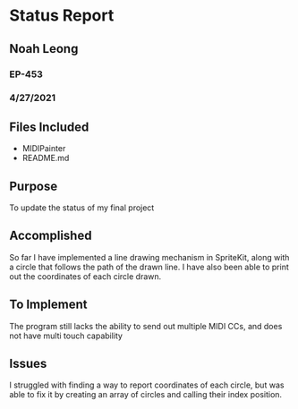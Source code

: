 # Status Report	
## Noah Leong
### EP-453
### 4/27/2021
## Files Included
* MIDIPainter
* README.md

## Purpose

To update the status of my final project

## Accomplished
So far I have implemented a line drawing mechanism in SpriteKit, along with a circle that follows the path of the drawn line. I have also been able to print out the coordinates of each circle drawn.

## To Implement
The program still lacks the ability to send out multiple MIDI CCs, and does not have multi touch capability

## Issues
I struggled with finding a way to report coordinates of each circle, but was able to fix it by creating an array of circles and calling their index position.